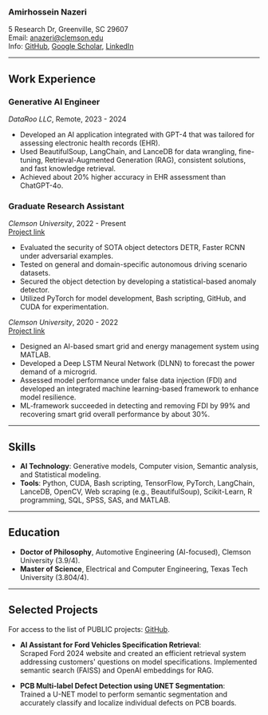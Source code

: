 ### Amirhossein Nazeri
5 Research Dr, Greenville, SC 29607  
Email: [anazeri@clemson.edu](mailto:anazeri@clemson.edu)  
Info: [GitHub](https://github.com/amirhnazerii), [Google Scholar](https://scholar.google.com/citations?user=2V7M53cAAAAJ&hl=en), [LinkedIn](https://www.linkedin.com/in/amir-h-nazeri/)  

---

## Work Experience

### **Generative AI Engineer**  
*DataRoo LLC*, Remote, 2023 - 2024  
- Developed an AI application integrated with GPT-4 that was tailored for assessing electronic health records (EHR).  
- Used BeautifulSoup, LangChain, and LanceDB for data wrangling, fine-tuning, Retrieval-Augmented Generation (RAG), consistent solutions, and fast knowledge retrieval.  
- Achieved about 20% higher accuracy in EHR assessment than ChatGPT-4o.  

### **Graduate Research Assistant**  
*Clemson University*, 2022 - Present  
[Project link](https://www.upwork.com/freelancers/~011bca7046def271ae?p=1848855747365720064)  
- Evaluated the security of SOTA object detectors DETR, Faster RCNN under adversarial examples.  
- Tested on general and domain-specific autonomous driving scenario datasets.  
- Secured the object detection by developing a statistical-based anomaly detector.  
- Utilized PyTorch for model development, Bash scripting, GitHub, and CUDA for experimentation.  

*Clemson University*, 2020 - 2022  
[Project link](https://www.mdpi.com/1996-1073/17/4/868)  
- Designed an AI-based smart grid and energy management system using MATLAB.  
- Developed a Deep LSTM Neural Network (DLNN) to forecast the power demand of a microgrid.  
- Assessed model performance under false data injection (FDI) and developed an integrated machine learning-based framework to enhance model resilience.  
- ML-framework succeeded in detecting and removing FDI by 99% and recovering smart grid overall performance by about 30%.  

---

## Skills

- **AI Technology**: Generative models, Computer vision, Semantic analysis, and Statistical modeling.  
- **Tools**: Python, CUDA, Bash scripting, TensorFlow, PyTorch, LangChain, LanceDB, OpenCV, Web scraping (e.g., BeautifulSoup), Scikit-Learn, R programming, SQL, SPSS, SAS, and MATLAB.  

---

## Education

- **Doctor of Philosophy**, Automotive Engineering (AI-focused), Clemson University (3.9/4).  
- **Master of Science**, Electrical and Computer Engineering, Texas Tech University (3.804/4).  

---

## Selected Projects

For access to the list of PUBLIC projects: [GitHub](https://github.com/amirhnazerii).  

- **AI Assistant for Ford Vehicles Specification Retrieval**:  
  Scraped Ford 2024 website and created an efficient retrieval system addressing customers' questions on model specifications. Implemented semantic search (FAISS) and OpenAI embeddings for RAG.  

- **PCB Multi-label Defect Detection using UNET Segmentation**:  
  Trained a U-NET model to perform semantic segmentation and accurately classify and localize individual defects on PCB boards.  
